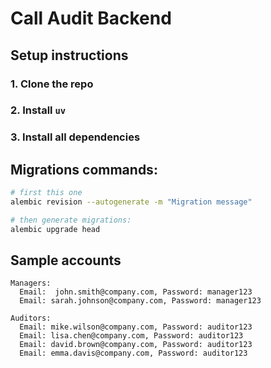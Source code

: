 # Call Audit Backend


## Setup instructions

### 1. Clone the repo
### 2. Install `uv` 
### 3. Install all dependencies 

## Migrations commands:


```bash
# first this one
alembic revision --autogenerate -m "Migration message"

# then generate migrations:
alembic upgrade head
```


## Sample accounts

```
Managers:
  Email:  john.smith@company.com, Password: manager123
  Email: sarah.johnson@company.com, Password: manager123

Auditors:
  Email: mike.wilson@company.com, Password: auditor123
  Email: lisa.chen@company.com, Password: auditor123
  Email: david.brown@company.com, Password: auditor123
  Email: emma.davis@company.com, Password: auditor123
```



